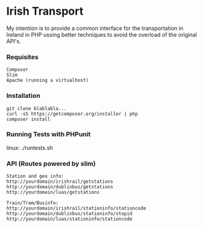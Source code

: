 # Irish Transport

<p>My intention is to provide a common interface for the transportation in Ireland in PHP ussing better techniques to avoid the overload of the original API's.</p>


### Requisites

```
Composer
Slim
Apache (running a virtualhost)
```

### Installation

```
git clone blablabla...
curl -sS https://getcomposer.org/installer | php
composer install
```

### Running Tests with PHPunit
linux: ./runtests.sh

### API (Routes powered by slim)

```
Station and geo info:
http://yourdomain/irishrail/getstations
http://yourdomain/dublinbus/getstations
http://yourdomain/luas/getstations

Train/Tram/Businfo:
http://yourdomain/irishrail/stationinfo/stationcode
http://yourdomain/dublinbus/stationinfo/stopid
http://yourdomain/luas/stationinfo/stationcode
```


